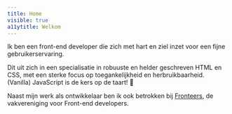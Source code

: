```yaml
---
title: Home
visible: true
a11ytitle: Welkom
---
```


Ik ben een front-end developer die zich met hart en ziel inzet voor een fijne gebruikerservaring. 

Dit uit zich in een specialisatie in robuuste en helder geschreven HTML en CSS, met een sterke focus op toegankelijkheid en herbruikbaarheid. (Vanilla) JavaScript is de kers op de taart! 🍰

Naast mijn werk als ontwikkelaar ben ik ook betrokken bij [Fronteers](https://fronteers.nl), de vakvereniging voor Front-end developers. 